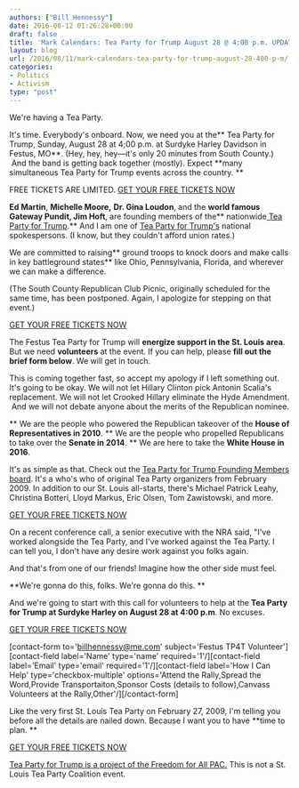 ```yaml
---
authors: ["Bill Hennessy"]
date: 2016-08-12 01:26:28+00:00
draft: false
title: 'Mark Calendars: Tea Party for Trump August 28 @ 4:00 p.m. UPDATE'
layout: blog
url: /2016/08/11/mark-calendars-tea-party-for-trump-august-28-400-p-m/
categories:
- Politics
- Activism
type: "post"
---
```


We're having a Tea Party.

It's time. Everybody's onboard. Now, we need you at the** Tea Party for Trump, Sunday, August 28 at 4;00 p.m. at Surdyke Harley Davidson in Festus, MO**. (Hey, hey, hey—it's only 20 minutes from South County.)  And the band is getting back together (mostly). Expect **many simultaneous Tea Party for Trump events across the country. **

FREE TICKETS ARE LIMITED. [GET YOUR FREE TICKETS NOW](https://www.eventbrite.com/e/tea-party-for-trump-rally-tickets-2832864173?utm-medium=discovery&utm-campaign=social&utm-content=attendeeshare&aff=escb&utm-source=cp&utm-term=listing)

**Ed Martin**, **Michelle Moore,** **Dr. Gina Loudon**, and the **world famous Gateway Pundit, Jim Hoft**, are founding members of the** nationwide[ Tea Party for Trump](https://teapartyfortrump.org).** And I am one of [Tea Party for Trump's](https://teapartyfortrump.org) national spokespersons. (I know, but they couldn't afford union rates.)

We are committed to raising** ground troops to knock doors and make calls in key battleground states** like Ohio, Pennsylvania, Florida, and wherever we can make a difference.

(The South County Republican Club Picnic, originally scheduled for the same time, has been postponed. Again, I apologize for stepping on that event.)

[GET YOUR FREE TICKETS NOW](https://www.eventbrite.com/e/tea-party-for-trump-rally-tickets-2832864173?utm-medium=discovery&utm-campaign=social&utm-content=attendeeshare&aff=escb&utm-source=cp&utm-term=listing)

The Festus Tea Party for Trump will **energize support in the St. Louis area**. But we need **volunteers** at the event. If you can help, please **fill out the brief form below**. We will get in touch.

This is coming together fast, so accept my apology if I left something out. It's going to be okay. We will not let Hillary Clinton pick Antonin Scalia's replacement. We will not let Crooked Hillary eliminate the Hyde Amendment.  And we will not debate anyone about the merits of the Republican nominee.




** We are the people who powered the Republican takeover of the **House of Representatives in 2010**.
** We are the people who propelled Republicans to take over the **Senate in 2014**.
** We are here to take the **White House in 2016**.


It's as simple as that. Check out the [Tea Party for Trump Founding Members board](https://teapartyfortrump.org/#team). It's a who's who of original Tea Party organizers from February 2009. In addition to our St. Louis all-starts, there's Michael Patrick Leahy, Christina Botteri, Lloyd Markus, Eric Olsen, Tom Zawistowski, and more.

[GET YOUR FREE TICKETS NOW](https://www.eventbrite.com/e/tea-party-for-trump-rally-tickets-2832864173?utm-medium=discovery&utm-campaign=social&utm-content=attendeeshare&aff=escb&utm-source=cp&utm-term=listing)

On a recent conference call, a senior executive with the NRA said, "I've worked alongside the Tea Party, and I've worked against the Tea Party. I can tell you, I don't have any desire work against you folks again.

And that's from one of our friends! Imagine how the other side must feel.

**We're gonna do this, folks. We're gonna do this. **

And we're going to start with this call for volunteers to help at the **Tea Party for Trump at Surdyke Harley on August 28 at 4:00 p.m**. No excuses.

[GET YOUR FREE TICKETS NOW](https://www.eventbrite.com/e/tea-party-for-trump-rally-tickets-2832864173?utm-medium=discovery&utm-campaign=social&utm-content=attendeeshare&aff=escb&utm-source=cp&utm-term=listing)

[contact-form to='billhennessy@me.com' subject='Festus TP4T Volunteer'][contact-field label='Name' type='name' required='1'/][contact-field label='Email' type='email' required='1'/][contact-field label='How I Can Help' type='checkbox-multiple' options='Attend the Rally,Spread the Word,Provide Transportaiton,Sponsor Costs (details to follow),Canvass Volunteers at the Rally,Other'/][/contact-form]

Like the very first St. Louis Tea Party on February 27, 2009, I'm telling you before all the details are nailed down. Because I want you to have **time to plan. **

[GET YOUR FREE TICKETS NOW](https://www.eventbrite.com/e/tea-party-for-trump-rally-tickets-2832864173?utm-medium=discovery&utm-campaign=social&utm-content=attendeeshare&aff=escb&utm-source=cp&utm-term=listing)

[Tea Party for Trump is a project of the Freedom for All PAC.](https://teapartyfortrump.org/) This is not a St. Louis Tea Party Coalition event.


